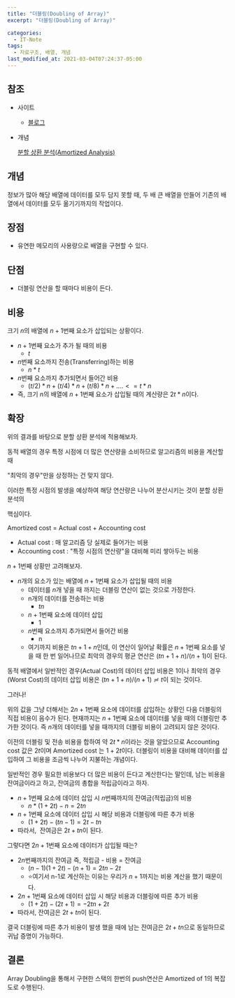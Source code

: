 ```yaml
---
title: "더블링(Doubling of Array)"
excerpt: "더블링(Doubling of Array)"

categories:
  - IT-Note
tags:
  - 자료구조, 배열, 개념
last_modified_at: 2021-03-04T07:24:37-05:00
---
```


## 참조

- 사이트
    - [블로그](https://blog.naver.com/manonflame/220900695246)
- 개념

    [분할 상환 분석(Amortized Analysis)](https://inseong-so.github.io/it-note/toc_1_array_2_1/)

## 개념

정보가 많아 해당 배열에 데이터를 모두 담지 못할 때, 두 배 큰 배열을 만들어 기존의 배열에서 데이터를 모두 옮기기까지의 작업이다.

## 장점

- 유연한 메모리의 사용량으로 배열을 구현할 수 있다.

## 단점

- 더블링 연산을 할 때마다 비용이 든다.

## 비용

크기 $n$의 배열에 $n+1$번째 요소가 삽입되는 상황이다.

- $n+1$번째 요소가 추가 될 때의 비용
    - $t$
- $n$번째 요소까지 전송(Transferring)하는 비용
    - $n*t$
- $n$번째 요소까지 추가되면서 들어간 비용
    - $(t/2)*n + (t/4)*n + (t/8)*n + .... <= t*n$
- 즉, 크기 $n$의 배열에 $n+1$번째 요소가 삽입될 때의 계산량은 $2t*n$이다.

## 확장

위의 결과를 바탕으로 분할 상환 분석에 적용해보자.

동적 배열의 경우 특정 시점에 더 많은 연산량을 소비하므로 알고리즘의 비용을 계산할 때

"최악의 경우"만을 상정하는 건 맞지 않다.

이러한 특정 시점의 발생을 예상하여 해당 연산량은 나누어 분산시키는 것이 분할 상환 분석의

핵심이다.

Amortized cost = Actual cost + Accounting cost

- Actual cost : 매 알고리즘 당 실제로 들어가는 비용
- Accounting cost : "특정 시점의 연산량"을 대비해 미리 쌓아두는 비용

$n+1$번째 상황만 고려해보자. 

- $n$개의 요소가 있는 배열에 $n+1$번째 요소가 삽입될 때의 비용
    - 데이터를 $n$개 넣을 때 까지는 더블링 연산이 없는 것으로 가정한다.
    - n개의 데이터를 전송하는 비용
        - $tn$
    - $n+1$번째 요소에 데이터 삽입
        - 1
    - $n$번째 요소까지 추가되면서 들어간 비용
        - n
    - 여기까지 비용은 $tn + 1 + n$인데, 이 연산이 일어날 확률은 $n+1$번째 요소를 넣을 때 한 번 일어나므로 최악의 경우의 평균 연산은 $(tn + 1 + n) / (n+1)$이 된다.

동적 배열에서 일반적인 경우(Actual Cost)의 데이터 삽입 비용은 1이나 최악의 경우(Worst Cost)의 데이터 삽입 비용은 $(tn + 1 + n) / (n+1) ≓ t$이 되는 것이다.

그러나!

위의 값을 그냥 더해서는 $2n+1$번째 요소에 데이터를 삽입하는 상황인 다음 더블링의 직접 비용이 음수가 된다. 현재까지는 $n+1$번째 요소에 데이터를 넣을 때의 더블링만 추가한 것이다. 즉 $n$개의 데이터를 넣을 때까지의 더블링 비용이 고려되지 않은 것이다.

이전의 더블링 및 전송 비용을 합하여 약 $2t*n$이라는 것을 알았으므로 Accounting cost 값은 $2t$이며 Amortized cost 는 $1 + 2t$이다. 더블링이 비용을 대비해 데이터를 삽입하여 그 비용을 조금씩 나누어 지불하는 개념이다. 

일반적인 경우 필요한 비용보다 더 많은 비용이 든다고 계산한다는 말인데, 남는 비용을 잔여금이라고 하고, 잔여금의 총합을 적립금이라고 하자.

- $n+1$번째 요소에 데이터 삽입 시 $n$번째까지의 잔여금(적립금)의 비용
    - $n*(1+2t) - n = 2tn$
- $n+1$번째 요소에 데이터 삽입 시 해당 비용과 더블링에 따른 추가 비용
    - $(1+2t) - (tn - 1) = 2t - tn$
- 따라서,  잔여금은 $2t + tn$이 된다.

그렇다면 $2n+1$번째 요소에 데이터가 삽입될 때는?

- $2n$번째까지의 잔여금 즉, 적립금 - 비용 = 잔여금
    - $(n-1)(1+2t) - (n + 1) = 2tn - 2t$
    - ⭐️여기서 n-1로 계산하는 이유는 우리가 $n+1$까지는 비용 계산을 했기 때문이다.
- $2n+1$번째 요소에 데이터 삽입 시 해당 비용과 더블링에 따른 추가 비용
    - $(1+2t) -(2t+1) = -2tn + 2t$
- 따라서, 잔여금은 $2t + tn$이 된다.

결국 더블링에 따른 추가 비용이 발생 했을 때에 남는 잔여금은 $2t + tn$으로 동일하므로 귀납 증명이 가능하다.

## 결론

Array Doubling을 통해서 구현한 스택의 한번의 push연산은 Amortized of 1의 복잡도로 수행된다.